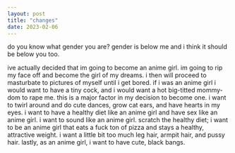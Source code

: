 ```yaml
---
layout: post
title: "changes"
date: 2023-02-06
---
```


do you know what gender you are? gender is below me and i think it should be below you too. 

ive actually decided that im going to become an anime girl. im going to rip my face off and become the girl of my dreams. i then will proceed to masturbate to pictures of myself until i get bored. if i was an anime girl i would want to have a tiny cock, and i would want a hot big-titted mommy-dom to rape me. this is a major factor in my decision to become one. i want to twirl around and do cute dances, grow cat ears, and have hearts in my eyes. i want to have a healthy diet like an anime girl and have sex like an anime girl. i want to sound like an anime girl. scratch the healthy diet; i want to be an anime girl that eats a fuck ton of pizza and stays a healthy, attractive weight. i want a little bit too much leg hair, armpit hair, and pussy hair. lastly, as an anime girl, i want to have cute, black bangs.
